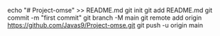 echo "# Project-omse" >> README.md
git init
git add README.md
git commit -m "first commit"
git branch -M main
git remote add origin https://github.com/Javas9/Project-omse.git
git push -u origin main